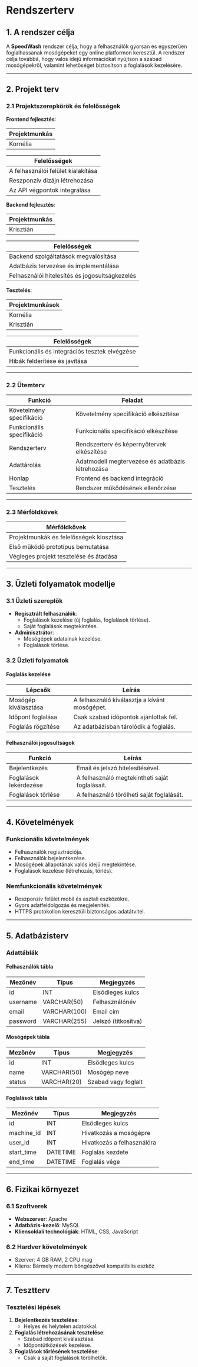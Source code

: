 # Rendszerterv

## 1. A rendszer célja

A **SpeedWash** rendszer célja, hogy a felhasználók gyorsan és egyszerűen foglalhassanak mosógépeket egy online platformon keresztül. A rendszer célja továbbá, hogy valós idejű információkat nyújtson a szabad mosógépekről, valamint lehetőséget biztosítson a foglalások kezelésére.

---

## 2. Projekt terv

### 2.1 Projektszerepkörök és felelősségek

**Frontend fejlesztés**:

| Projektmunkás  |
| --------------- |
| Kornélia       |

| Felelősségek                                        |
| --------------------------------------------------- |
| A felhasználói felület kialakítása                  |
| Reszponzív dizájn létrehozása                       |
| Az API végpontok integrálása                        |

**Backend fejlesztés**:

| Projektmunkás  |
| --------------- |
| Krisztián      |

| Felelősségek                                        |
| --------------------------------------------------- |
| Backend szolgáltatások megvalósítása                |
| Adatbázis tervezése és implementálása               |
| Felhasználói hitelesítés és jogosultságkezelés      |

**Tesztelés**:

| Projektmunkások  |
| ---------------- |
| Kornélia         |
| Krisztián        |

| Felelősségek                                        |
| --------------------------------------------------- |
| Funkcionális és integrációs tesztek elvégzése       |
| Hibák felderítése és javítása                       |

---
### 2.2 Ütemterv

| Funkció                   | Feladat                                    |
| ------------------------- | ------------------------------------------ | 
| Követelmény specifikáció  | Követelmény specifikáció elkészítése       |
| Funkcionális specifikáció | Funkcionális specifikáció elkészítése      |
| Rendszerterv              | Rendszerterv és képernyőtervek elkészítése | 
| Adattárolás               | Adatmodell megtervezése és adatbázis létrehozása | 
| Honlap                    | Frontend és backend integráció             | 
| Tesztelés                 | Rendszer működésének ellenőrzése           |

---

### 2.3 Mérföldkövek

| Mérföldkövek                                  |
| ------------------------------------------- |
| Projektmunkák és felelősségek kiosztása     |
| Első működő prototípus bemutatása           |
| Végleges projekt tesztelése és átadása      |

---

## 3. Üzleti folyamatok modellje

### 3.1 Üzleti szereplők

- **Regisztrált felhasználók**:
  - Foglalások kezelése (új foglalás, foglalások törlése).
  - Saját foglalások megtekintése.
- **Adminisztrátor**:
  - Mosógépek adatainak kezelése.
  - Foglalások törlése.
  
### 3.2 Üzleti folyamatok

#### Foglalás kezelése

| Lépcsők                  | Leírás                                       |
| ------------------------ | -------------------------------------------- |
| Mosógép kiválasztása     | A felhasználó kiválasztja a kívánt mosógépet.|
| Időpont foglalása         | Csak szabad időpontok ajánlottak fel.       |
| Foglalás rögzítése        | Az adatbázisban tárolódik a foglalás.       |

#### Felhasználói jogosultságok

| Funkció                   | Leírás                                      |
| ------------------------- | ------------------------------------------ |
| Bejelentkezés             | Email és jelszó hitelesítésével.            |
| Foglalások lekérdezése    | A felhasználó megtekintheti saját foglalásait.|
| Foglalások törlése        | A felhasználó törölheti saját foglalását.   |

---

## 4. Követelmények

### Funkcionális követelmények

- Felhasználók regisztrációja.
- Felhasználók bejelentkezése.
- Mosógépek állapotának valós idejű megtekintése.
- Foglalások kezelése (létrehozás, törlés).

### Nemfunkcionális követelmények

- Reszponzív felület mobil és asztali eszközökre.
- Gyors adatfeldolgozás és megjelenítés.
- HTTPS protokollon keresztüli biztonságos adatátvitel.

---

## 5. Adatbázisterv

### Adattáblák

#### Felhasználók tábla

| Mezőnév    | Típus        | Megjegyzés             |
| ---------- | ------------ | ---------------------- |
| id         | INT          | Elsődleges kulcs       |
| username   | VARCHAR(50)  | Felhasználónév         |
| email      | VARCHAR(100) | Email cím              |
| password   | VARCHAR(255) | Jelszó (titkosítva)    |

#### Mosógépek tábla

| Mezőnév    | Típus        | Megjegyzés             |
| ---------- | ------------ | ---------------------- |
| id         | INT          | Elsődleges kulcs       |
| name       | VARCHAR(50)  | Mosógép neve           |
| status     | VARCHAR(20)  | Szabad vagy foglalt    |

#### Foglalások tábla

| Mezőnév    | Típus        | Megjegyzés             |
| ---------- | ------------ | ---------------------- |
| id         | INT          | Elsődleges kulcs       |
| machine_id | INT          | Hivatkozás a mosógépre |
| user_id    | INT          | Hivatkozás a felhasználóra |
| start_time | DATETIME     | Foglalás kezdete       |
| end_time   | DATETIME     | Foglalás vége          |

---

## 6. Fizikai környezet

### 6.1 Szoftverek

- **Webszerver**: Apache
- **Adatbázis-kezelő**: MySQL
- **Kliensoldali technológiák**: HTML, CSS, JavaScript

### 6.2 Hardver követelmények

- Szerver: 4 GB RAM, 2 CPU mag
- Kliens: Bármely modern böngészővel kompatibilis eszköz

---

## 7. Tesztterv

### Tesztelési lépések

1. **Bejelentkezés tesztelése**:
   - Helyes és helytelen adatokkal.
2. **Foglalás létrehozásának tesztelése**:
   - Szabad időpont kiválasztása.
   - Időpontütközések kezelése.
3. **Foglalások törlésének tesztelése**:
   - Csak a saját foglalások törölhetők.